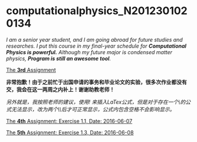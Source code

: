 # computationalphysics_N2012301020134

*I am a senior year student, and I am going abroad for future studies and researches.*
*I put this course in my final-year schedule for __Computational Physics is powerful.__*
*Although my future major is condensed matter physics, __Program is still an awesome tool__.*

[The **3rd** Assignment](https://github.com/ZQTXLC/computationalphysics_N2012301020134/blob/master/Assignment-3/Assignment%203.md)

**非常抱歉！由于之前忙于出国申请的事务和毕业论文的实验，很多次作业都没有交，我会在这一两周之内补上！谢谢助教老师！**

*另外就是，我按照老师的建议，使用! [](http://latex.codecogs.com/gif.latex?)来插入LaTex公式，但是对于存在一个\的公式无法显示，改为两个\\后才可正常显示，公式内包含空格不会影响显示。*

[The **4th** Assignment: Exercise 1.1, Date: 2016-06-07](https://github.com/ZQTXLC/computationalphysics_N2012301020134/blob/master/Chapter-1/A4_freely_falling_velocity_github.md)

[The **5th** Assignment: Exercise 1.3, Date: 2016-06-08](https://github.com/ZQTXLC/computationalphysics_N2012301020134/blob/master/Chapter-1/A5_friction_velocity_github.md)
